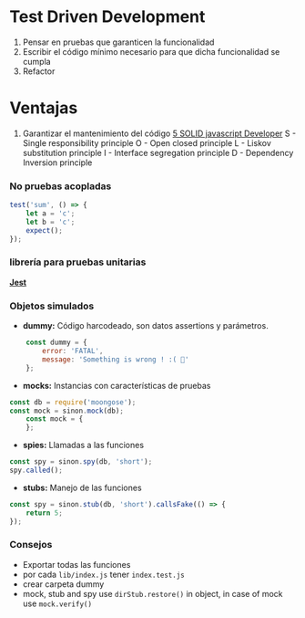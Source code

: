 # Test Driven Development
1. Pensar en pruebas que garanticen la funcionalidad
2. Escribir el código mínimo necesario para que dicha funcionalidad se cumpla
3. Refactor

# Ventajas
1. Garantizar el mantenimiento del código
[5 SOLID javascript Developer](https://thefullstack.xyz/solid-javascript/)
    S - Single responsibility principle
    O - Open closed principle
    L - Liskov substitution principle
    I - Interface segregation principle
    D - Dependency Inversion principle
### No pruebas acopladas
```javascript
test('sum', () => {
    let a = 'c';
    let b = 'c';
    expect();
});
```
### librería para pruebas unitarias
**[Jest](https://facebook.github.io/jest/)**

### Objetos simulados
- **dummy:** Código harcodeado, son datos assertions y parámetros.
```javascript
    const dummy = {
        error: 'FATAL',
        message: 'Something is wrong ! :( 💩'
    };
```
- **mocks:** Instancias con características de pruebas 
```javascript
const db = require('moongose');
const mock = sinon.mock(db);
    const mock = {
    };
```
- **spies:** Llamadas a las funciones
```javascript
const spy = sinon.spy(db, 'short'); 
spy.called();
```
- **stubs:** Manejo de las funciones
```javascript
const spy = sinon.stub(db, 'short').callsFake(() => {
    return 5;
}); 
```

### Consejos
- Exportar todas las funciones
- por cada  `lib/index.js` tener `index.test.js`
- crear carpeta dummy
- mock, stub and spy use `dirStub.restore()` in object, in case of mock use `mock.verify()`